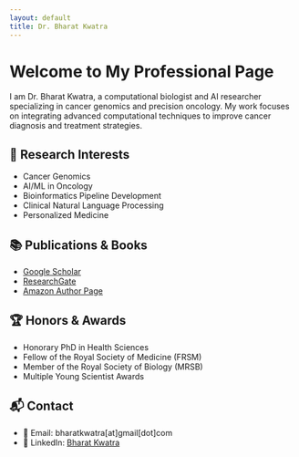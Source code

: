 ```yaml
---
layout: default
title: Dr. Bharat Kwatra
---
```


# Welcome to My Professional Page

I am Dr. Bharat Kwatra, a computational biologist and AI researcher specializing in cancer genomics and precision oncology. My work focuses on integrating advanced computational techniques to improve cancer diagnosis and treatment strategies.

## 🔬 Research Interests

- Cancer Genomics
- AI/ML in Oncology
- Bioinformatics Pipeline Development
- Clinical Natural Language Processing
- Personalized Medicine

## 📚 Publications & Books

- [Google Scholar](https://scholar.google.co.in/citations?hl=en&user=riiZQJoAAAAJ)
- [ResearchGate](https://www.researchgate.net/profile/Bharat-Kwatra)
- [Amazon Author Page](https://www.amazon.com/BHARAT-Kwatra/e/B087JHW5K4)

## 🏆 Honors & Awards

- Honorary PhD in Health Sciences
- Fellow of the Royal Society of Medicine (FRSM)
- Member of the Royal Society of Biology (MRSB)
- Multiple Young Scientist Awards

## 📬 Contact

- 📧 Email: bharatkwatra[at]gmail[dot]com
- 💼 LinkedIn: [Bharat Kwatra](https://linkedin.com/in/bharatkwatra)
